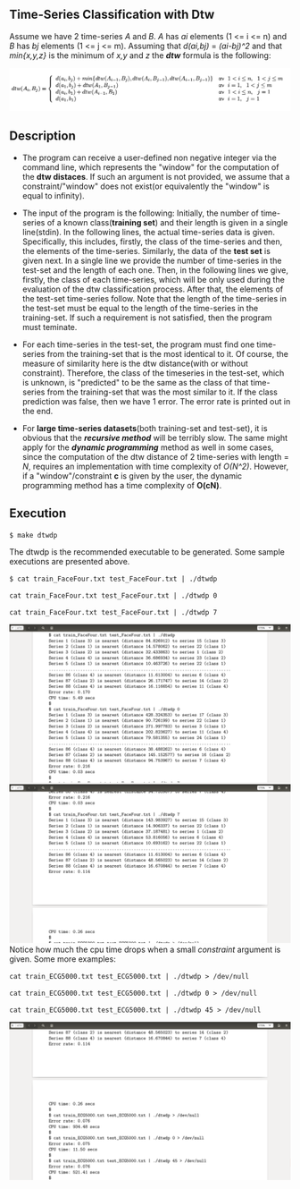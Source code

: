 

## Time-Series Classification with Dtw

Assume we have 2 time-series *A* and *B*. *A* has *ai* elements (1 <= i <= n) and *B* has *bj* elements (1 <= j <= m). Assuming that *d(ai,bj)* = *(ai-bj)^2* and that *min{x,y,z}* is the minimum of *x,y* and *z* the **_dtw_** formula is the following:

![Screenshot](dtw_formula.png)


## Description

- The program can receive a user-defined non negative integer via the command line, which represents the "window" for the computation of the **dtw distaces**. If such an argument is not provided, we assume that a constraint/"window" does not exist(or equivalently the "window" is equal to infinity).

- The input of the program is the following: Initially, the number of time-series of a known class(**training set**) and their length is given in a single line(stdin). In the following lines, the actual time-series data is given. Specifically, this includes, firstly, the class of the time-series and then, the elements of the time-series. Similarly, the data of the **test set** is given next. In a single line we provide the number of time-series in the test-set and the length of each one. Then, in the following lines we give, firstly, the class of each time-series, which will be only used during the evaluation of the dtw classification process. After that, the elements of the test-set time-series follow. Note that the length of the time-series in the test-set must be equal to the length of the time-series in the training-set. If such a requirement is not satisfied, then the program must teminate.

- For each time-series in the test-set, the program must find one time-series from the training-set that is the most identical to it. Of course, the measure of similarity here is the dtw distance(with or without constraint). Therefore, the class of the timeseries in the test-set, which is unknown, is "predicted" to be the same as the class of that time-series from the training-set that was the most similar to it. If the class prediction was false, then we have 1 error. The error rate is printed out in the end.

- For **large time-series datasets**(both training-set and test-set), it is obvious that the **_recursive method_** will be terribly slow. The same might apply for the **_dynamic programming_** method as well in some cases, since the computation of the dtw distance of 2 time-series with length = *N*, requires an implementation with time complexity of *O(N^2)*. However, if a "window"/constraint **c** is given by the user, the dynamic programming method has a time complexity of **O(cN)**. 


## Execution

```
$ make dtwdp
```

The dtwdp is the recommended executable to be generated. Some sample executions are presented above.

```
$ cat train_FaceFour.txt test_FaceFour.txt | ./dtwdp
```
```
cat train_FaceFour.txt test_FaceFour.txt | ./dtwdp 0
```
```
cat train_FaceFour.txt test_FaceFour.txt | ./dtwdp 7
```

![Screenshot](execution1.png)
![Screenshot](execution2.png)
Notice how much the cpu time drops when a small *constraint* argument is given. Some more examples:

```
cat train_ECG5000.txt test_ECG5000.txt | ./dtwdp > /dev/null
```
```
cat train_ECG5000.txt test_ECG5000.txt | ./dtwdp 0 > /dev/null
```
```
cat train_ECG5000.txt test_ECG5000.txt | ./dtwdp 45 > /dev/null
```
![Screenshot](execution3.png)
